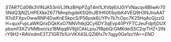 $START$Cd06k3VINJA53nVL3fkzBHpPZgT4m1LXVbj6/iJ0iYVNacqv8BIwAr705NdQ3jNZLHPEXkeZ677MmphgdeKSQthJB1Hfi0f/bylbK4VEQ9H3NJhoAAT97oEFXpvOwwRNP4DwKnESkpcS/P56psk6UYPv7k7cOpc7K25HqAcQjzzQH+quxFvpLaWKQnxDQkKxO7NNVhtkjQCy6DY3qEvp40PYFTCJeuFdpfjDUXpbsmf3XZVNMbxn/sz18Mqq8V9jjtCAkLpiu7fBpbQrGMKdeiS5C2qrTHZ+2INrY9H2+RAVndmE3TZ1GR7b1UrVKX4SLQZl6fx7lr7qgy0Ge1zcYA==$END$